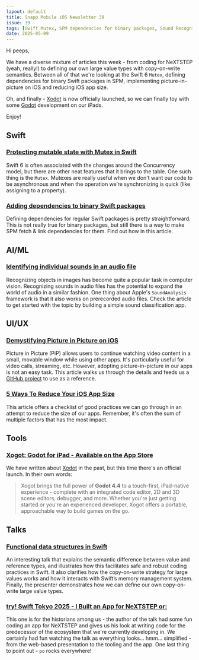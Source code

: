 ```yaml
---
layout: default
title: Snapp Mobile iOS Newsletter 39
issue: 39
tags: [Swift Mutex, SPM dependencies for binary packages, Sound Recognition, iOS picture-in-picture, Reducing iOS app size, Xodot, Swift Functional data structures, Coding for NeXTSTEP]
date: 2025-05-09
---
```


Hi peeps,

We have a diverse mixture of articles this week - from coding for NeXTSTEP (yeah, really!) to defining our own large value types with copy-on-write semantics. Between all of that we're looking at the Swift 6 `Mutex`, defining dependencies for binary Swift packages in SPM, implementing picture-in-picture on iOS and reducing iOS app size.

Oh, and finally - [Xodot](https://xogot.com/) is now officially launched, so we can finally toy with some [Godot](https://godotengine.org) development on our iPads.

Enjoy!

## Swift

### [Protecting mutable state with Mutex in Swift](https://www.donnywals.com/protecting-mutable-state-with-mutex-in-swift/)

Swift 6 is often associated with the changes around the Concurrency model, but there are other neat features that it brings to the table. One such thing is the `Mutex`. Mutexes are really useful when we don't want our code to be asynchronous and when the operation we’re synchronizing is quick (like assigning to a property).

### [Adding dependencies to binary Swift packages](https://danielsaidi.com/blog/2025/05/02/adding-dependencies-to-binary-swift-packages)

Defining dependencies for regular Swift packages is pretty straightforward. This is not really true for binary packages, but still there is a way to make SPM fetch & link dependencies for them. Find out how in this article.

## AI/ML

### [Identifying individual sounds in an audio file](https://www.createwithswift.com/identifying-individual-sounds-in-an-audio-file/)

Recognizing objects in images has become quite a popular task in computer vision. Recognizing sounds in audio files has the potential to expand the world of audio in a similar fashion. One thing about Apple's `SoundAnalysis` framework is that it also works on prerecorded audio files. Check the article to get started with the topic by building a simple sound classification app.

## UI/UX

### [Demystifying Picture in Picture on iOS](https://www.artemnovichkov.com/blog/demystifying-picture-in-picture-on-ios)

Picture in Picture (PiP) allows users to continue watching video content in a small, movable window while using other apps. It's particularly useful for video calls, streaming, etc. However, adopting picture-in-picture in our apps is not an easy task. This article walks us through the details and feeds us a [GitHub project](https://github.com/artemnovichkov/eyePhone) to use as a reference.

### [5 Ways To Reduce Your iOS App Size](https://blog.stackademic.com/5-ways-to-reduce-youe-ios-app-size-775c9c446ed3)

This article offers a checklist of good practices we can go through in an attempt to reduce the size of our apps. Remember, it's often the sum of multiple factors that has the most impact.

## Tools

### [Xogot: Godot for iPad - Available on the App Store](https://blog.la-terminal.net/xogot-godot-for-ipad-available-on-the-app-store/)

We have written about [Xodot](https://xogot.com/) in the past, but this time there's an official launch. In their own words:

> Xogot brings the full power of **Godot 4.4** to a touch-first, iPad-native experience - complete with an integrated code editor, 2D and 3D scene editors, debugger, and more. Whether you're just getting started or you're an experienced developer, Xogot offers a portable, approachable way to build games on the go.

## Talks

### [Functional data structures in Swift](https://media.ccc.de/v/bob11-2025-functional-data-structures-in-swift-chakravarty)

An interesting talk that explains the semantic difference between value and reference types, and illustrates how this facilitates safe and robust coding practices in Swift. It also clarifies how the copy-on-write strategy for large values works and how it interacts with Swift’s memory management system. Finally, the presenter demonstrates how we can define our own copy-on-write large value types.

### [try! Swift Tokyo 2025 - I Built an App for NeXTSTEP or:](https://www.youtube.com/watch?v=dwpsVqsQG5s)

This one is for the historians among us - the author of the talk had some fun coding an app for NeXTSTEP and gives us his look at writing code for the predecessor of the ecosystem that we're currently developing in. We certainly had fun watching the talk as everything looks... hmm... simplified - from the web-based presentation to the tooling and the app. One last thing to point out - `po` rocks everywhere!
